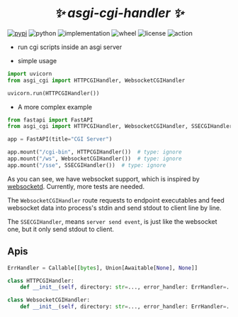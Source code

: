 <h1 align="center"><i>✨ asgi-cgi-handler ✨ </i></h1>

[![pypi](https://img.shields.io/pypi/v/asgi-cgi-handler.svg)](https://pypi.org/project/asgi-cgi-handler/)
![python](https://img.shields.io/pypi/pyversions/asgi-cgi-handler)
![implementation](https://img.shields.io/pypi/implementation/asgi-cgi-handler)
![wheel](https://img.shields.io/pypi/wheel/asgi-cgi-handler)
![license](https://img.shields.io/github/license/synodriver/asgi-cgi-handler.svg)
![action](https://img.shields.io/github/workflow/status/synodriver/asgi-cgi-handler/build%20wheel)

- run cgi scripts inside an asgi server


- simple usage
```python
import uvicorn
from asgi_cgi import HTTPCGIHandler, WebsocketCGIHandler

uvicorn.run(HTTPCGIHandler())
```

- A more complex example
```python
from fastapi import FastAPI
from asgi_cgi import HTTPCGIHandler, WebsocketCGIHandler, SSECGIHandler

app = FastAPI(title="CGI Server")

app.mount("/cgi-bin", HTTPCGIHandler())  # type: ignore
app.mount("/ws", WebsocketCGIHandler())  # type: ignore
app.mount("/sse", SSECGIHandler())  # type: ignore
```

As you can see, we have websocket support, which is inspired by
[websocketd](https://github.com/joewalnes/websocketd). Currently, more tests are needed.

The ```WebsocketCGIHandler``` route requests to endpoint executables and feed websocket data
into process's stdin and send stdout to client line by line.

The ```SSECGIHandler```, means ```server send event```, is just like the websocket one, but it only send stdout to client.


## Apis

```python
ErrHandler = Callable[[bytes], Union[Awaitable[None], None]]

class HTTPCGIHandler:
    def __init__(self, directory: str=..., error_handler: ErrHandler=...) -> None: ...

class WebsocketCGIHandler:
    def __init__(self, directory: str=..., error_handler: ErrHandler=...) -> None: ...

```